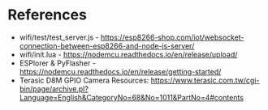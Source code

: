 # References
* wifi/test/test_server.js - https://esp8266-shop.com/iot/websocket-connection-between-esp8266-and-node-js-server/
* wifi/init.lua - https://nodemcu.readthedocs.io/en/release/upload/
* ESPlorer & PyFlasher - https://nodemcu.readthedocs.io/en/release/getting-started/
* Terasic D8M GPIO Camera Resources: https://www.terasic.com.tw/cgi-bin/page/archive.pl?Language=English&CategoryNo=68&No=1011&PartNo=4#contents
